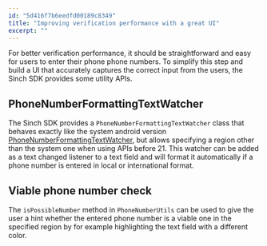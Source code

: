 ```yaml
---
id: "5d416f7b6eedfd00189c8349"
title: "Improving verification performance with a great UI"
excerpt: ""
---
```

For better verification performance, it should be straightforward and easy for users to enter their phone phone numbers. To simplify this step and build a UI that accurately captures the correct input from the users, the Sinch SDK provides some utility APIs.

## PhoneNumberFormattingTextWatcher

The Sinch SDK provides a `PhoneNumberFormattingTextWatcher` class that behaves exactly like the system android version [PhoneNumberFormattingTextWatcher](http://developer.android.com/reference/android/telephony/PhoneNumberFormattingTextWatcher.html), but allows specifying a region other than the system one when using APIs before 21. This watcher can be added as a text changed listener to a text field and will format it automatically if a phone number is entered in local or international format.

## Viable phone number check

The `isPossibleNumber` method in `PhoneNumberUtils` can be used to give the user a hint whether the entered phone number is a viable one in the specified region by for example highlighting the text field with a different color.